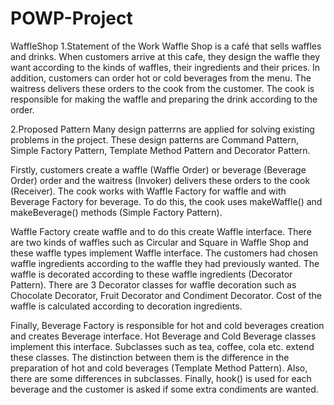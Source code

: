 # POWP-Project

WaffleShop
1.Statement of the Work
Waffle Shop is a café that sells waffles and drinks. When customers arrive at this cafe, they design the waffle they want according to the kinds of waffles, their ingredients and their prices. In addition, customers can order hot or cold beverages from the menu. The waitress delivers these orders to the cook from the customer. The cook is responsible for making the waffle and preparing the drink according to the order.

2.Proposed Pattern
Many design patterrns are applied for solving existing problems in the project. These design patterns are Command Pattern, Simple Factory Pattern, Template Method Pattern and Decorator Pattern.

Firstly, customers create a waffle (Waffle Order) or beverage (Beverage Order) order and the waitress (Invoker) delivers these orders to the cook (Receiver). The cook works with Waffle Factory for waffle and with Beverage Factory for beverage. To do this, the cook uses makeWaffle() and makeBeverage() methods (Simple Factory Pattern).

Waffle Factory create waffle and to do this create Waffle interface. There are two kinds of waffles such as Circular and Square in Waffle Shop and these waffle types implement Waffle interface. The customers had chosen waffle ingredients according to the waffle they had previously wanted. The waffle is decorated according to these waffle ingredients (Decorator Pattern). There are 3 Decorator classes for waffle decoration such as Chocolate Decorator, Fruit Decorator and Condiment Decorator. Cost of the waffle is calculated according to decoration ingredients.

Finally, Beverage Factory is responsible for hot and cold beverages creation and creates Beverage interface. Hot Beverage and Cold Beverage classes implement this interface. Subclasses such as tea, coffee, cola etc. extend these classes. The distinction between them is the difference in the preparation of hot and cold beverages (Template Method Pattern). Also, there are some differences in subclasses. Finally, hook() is used for each beverage and the customer is asked if some extra condiments are wanted.